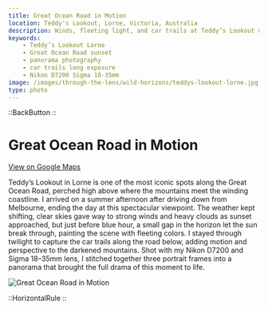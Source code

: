 ```yaml
---
title: Great Ocean Road in Motion
location: Teddy's Lookout, Lorne, Victoria, Australia
description: Winds, fleeting light, and car trails at Teddy’s Lookout made for a dramatic Great Ocean Road sunset, captured in a stitched panorama.
keywords:
    - Teddy’s Lookout Lorne
    - Great Ocean Road sunset
    - panorama photography
    - car trails long exposure
    - Nikon D7200 Sigma 18-35mm
image: /images/through-the-lens/wild-horizons/teddys-lookout-lorne.jpg
type: photo
---
```


::BackButton
::

# Great Ocean Road in Motion

<a href="https://www.google.com/maps/search/?api=1&query=Teddy's+Lookout,+Lorne,+Victoria,+Australia" target="_blank" rel="noopener noreferrer">View on Google Maps</a>

Teddy’s Lookout in Lorne is one of the most iconic spots along the Great Ocean Road, perched high above where the mountains meet the winding coastline. I arrived on a summer afternoon after driving down from Melbourne, ending the day at this spectacular viewpoint. The weather kept shifting, clear skies gave way to strong winds and heavy clouds as sunset approached, but just before blue hour, a small gap in the horizon let the sun break through, painting the scene with fleeting colors. I stayed through twilight to capture the car trails along the road below, adding motion and perspective to the darkened mountains. Shot with my Nikon D7200 and Sigma 18–35mm lens, I stitched together three portrait frames into a panorama that brought the full drama of this moment to life.

![Great Ocean Road in Motion](/images/through-the-lens/wild-horizons/teddys-lookout-lorne.jpg)

<div class="mb-8"></div>

::HorizontalRule
::
